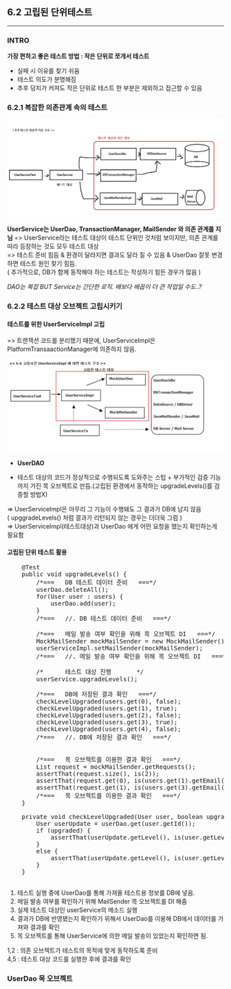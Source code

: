 ## 6.2 고립된 단위테스트

<hr />

### INTRO
**가장 편하고 좋은 테스트 방법 : 작은 단위로 쪼개서 테스트**
- 실패 시 이유를 찾기 쉬움
- 테스트 의도가 분명해짐
- 추후 덩치가 커져도 작은 단위로 테스트 한 부분은 제외하고 접근할 수 있음


### 6.2.1 복잡한 의존관계 속의 테스트

![Alt 테스트 대상의 의존 대상](./pic6-5.jpg)

**UserService는 UserDao, TransactionManager, MailSender 와 의존 관계를 지님**
=> UserService라는 테스트 대상이 테스트 단위인 것처럼 보이지만, 의존 관계를 따라 등장하는 것도 모두 테스트 대상 <br>
=> 테스트 준비 힘듬 & 환경이 달라지면 결과도 달라 질 수 있음 & UserDao 잘못 변경하면 테스트 원인 찾기 힘듬.<br>
( 추가적으로, DB가 함께 동작해야 하는 테스트는 작성하기 힘든 경우가 많음 )<br>

*DAO는 복잡 BUT Service는 간단한 로직. 배보다 배꼽이 더 큰 작업일 수도..?*

### 6.2.2 테스트 대상 오브젝트 고립시키기
#### 테스트를 위한 UserServiceImpl 고립 

=> 트랜잭션 코드를 분리했기 때문에, UserServiceImpl은 PlatformTransaactionManager에 의존하지 않음.

![Alt 고립시킨 UserServiceImpl 구조](./pic6-6.png)

+ **UserDAO**
 - 테스트 대상의 코드가 정상적으로 수행되도록 도와주는 스텁 + 부가적인 검증 기능까지 가진 목 오브젝트로 만듬.(고립된 환경에서 동작하는 upgradeLevels()를 검증할 방법X)


=> UserServiceImpl은 아무리 그 기능이 수행돼도 그 결과가 DB에 남지 않음 <br>
( upggradeLevels() 처럼 결과가 리턴되지 않는 경우는 더더욱 그럼 ) <br>
=> UserServiceImpl(테스트대상)과 UserDao 에게 어떤 요청을 했는지 확인하는게 필요함

#### 고립된 단위 테스트 활용

<pre>
	@Test
	public void upgradeLevels() {
		/*===	DB 테스트 데이터 준비	===*/
		userDao.deleteAll();		
		for(User user : users) {
			userDao.add(user);
		}
		/*===	//. DB 테스트 데이터 준비	===*/
		
		/*===	메일 발송 여부 확인을 위해 목 오브젝트 DI	===*/		
		MockMailSender mockMailSender = new MockMailSender();  
		userServiceImpl.setMailSender(mockMailSender);
		/*===	//. 메일 발송 여부 확인을 위해 목 오브젝트 DI	===*/
		
		/*		테스트 대상 진행		*/
		userService.upgradeLevels();
				
		/*===	DB에 저장된 결과 확인	===*/
		checkLevelUpgraded(users.get(0), false);
		checkLevelUpgraded(users.get(1), true);
		checkLevelUpgraded(users.get(2), false);
		checkLevelUpgraded(users.get(3), true);
		checkLevelUpgraded(users.get(4), false);
		/*===	//. DB에 저장된 결과 확인	===*/
		
		
		/*===	목 오브젝트를 이용한 결과 확인	===*/
		List<String> request = mockMailSender.getRequests();  
		assertThat(request.size(), is(2));  
		assertThat(request.get(0), is(users.get(1).getEmail()));  
		assertThat(request.get(1), is(users.get(3).getEmail()));
		/*===	목 오브젝트를 이용한 결과 확인	===*/
	}
	
	private void checkLevelUpgraded(User user, boolean upgraded) {
		User userUpdate = userDao.get(user.getId());
		if (upgraded) {
			assertThat(userUpdate.getLevel(), is(user.getLevel().nextLevel()));
		}
		else {
			assertThat(userUpdate.getLevel(), is(user.getLevel()));
		}
	}
	
</pre>

1. 테스트 실행 중에 UserDao를 통해 가져올 테스트용 정보를 DB에 넣음.
2. 메일 발송 여부를 확인하기 위해 MailSender 목 오브젝트를 DI 해줌
3. 실제 테스트 대상인 userService의 메소드 실행
4. 결과가 DB에 반영됐는지 확인하기 위해서 UserDao를 이용해 DB에서 데이터를 가져와 결과를 확인
5. 목 오브젝트를 통해 UserService에 의한 메일 발송이 있었는지 확인하면 됨.
  
1,2 : 의존 오브젝트가 테스트의 목적에 맞게 동작하도록 준비 <br>
4,5 : 테스트 대상 코드를 실행한 후에 결과를 확인


### UserDao 목 오브젝트


 
 


 